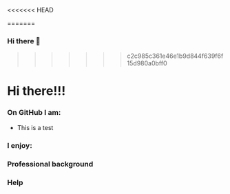 <<<<<<< HEAD

<!-- My first GitHub project! 😄 -->
=======
### Hi there 👋
>>>>>>> c2c985c361e46e1b9d844f639f6f15d980a0bff0

<!--
**avahluwa/avahluwa** is a ✨ _special_ ✨ repository because its `README.md` (this file) appears on your GitHub profile.

Here are some ideas to get you started:

- 🔭 I’m currently working on ...
- 🌱 I’m currently learning ...
- 👯 I’m looking to collaborate on ...
- 🤔 I’m looking for help with ...
- 💬 Ask me about ...
- 📫 How to reach me: ...
- 😄 Pronouns: ...
- ⚡ Fun fact: ...
-->


# Hi there!!!

### On GitHub I am:
 - This is a test



### I enjoy:



### Professional background

### Help
